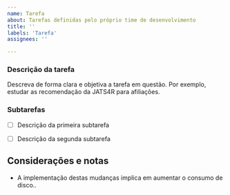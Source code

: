 ```yaml
---
name: Tarefa
about: Tarefas definidas pelo próprio time de desenvolvimento
title: ''
labels: 'Tarefa'
assignees: ''

---
```


### Descrição da tarefa
Descreva de forma clara e objetiva a tarefa em questão. Por exemplo, estudar as recomendação da JATS4R para afiliações.

### Subtarefas

- [ ] Descrição da primeira subtarefa
- [ ] Descrição da segunda subtarefa


## Considerações e notas

* A implementação destas mudanças implica em aumentar o consumo de disco..

